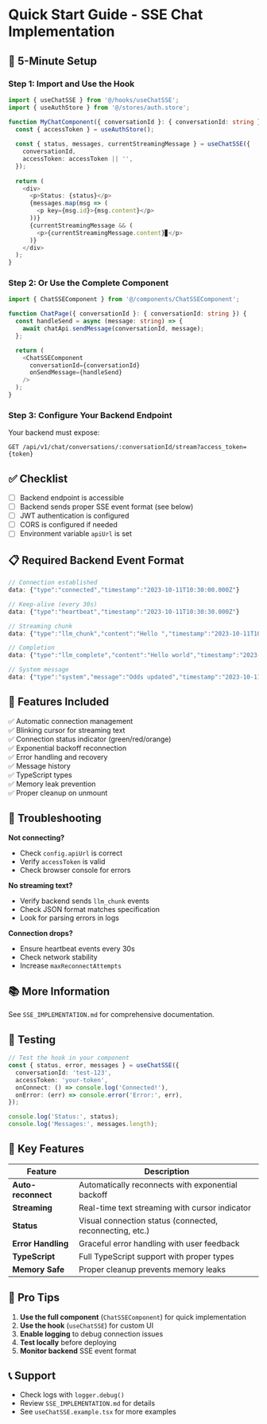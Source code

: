 # Quick Start Guide - SSE Chat Implementation

## 🚀 5-Minute Setup

### Step 1: Import and Use the Hook

```typescript
import { useChatSSE } from '@/hooks/useChatSSE';
import { useAuthStore } from '@/stores/auth.store';

function MyChatComponent({ conversationId }: { conversationId: string }) {
  const { accessToken } = useAuthStore();
  
  const { status, messages, currentStreamingMessage } = useChatSSE({
    conversationId,
    accessToken: accessToken || '',
  });
  
  return (
    <div>
      <p>Status: {status}</p>
      {messages.map(msg => (
        <p key={msg.id}>{msg.content}</p>
      ))}
      {currentStreamingMessage && (
        <p>{currentStreamingMessage.content}▊</p>
      )}
    </div>
  );
}
```

### Step 2: Or Use the Complete Component

```typescript
import { ChatSSEComponent } from '@/components/ChatSSEComponent';

function ChatPage({ conversationId }: { conversationId: string }) {
  const handleSend = async (message: string) => {
    await chatApi.sendMessage(conversationId, message);
  };

  return (
    <ChatSSEComponent
      conversationId={conversationId}
      onSendMessage={handleSend}
    />
  );
}
```

### Step 3: Configure Your Backend Endpoint

Your backend must expose:
```
GET /api/v1/chat/conversations/:conversationId/stream?access_token={token}
```

## ✅ Checklist

- [ ] Backend endpoint is accessible
- [ ] Backend sends proper SSE event format (see below)
- [ ] JWT authentication is configured
- [ ] CORS is configured if needed
- [ ] Environment variable `apiUrl` is set

## 📋 Required Backend Event Format

```typescript
// Connection established
data: {"type":"connected","timestamp":"2023-10-11T10:30:00.000Z"}

// Keep-alive (every 30s)
data: {"type":"heartbeat","timestamp":"2023-10-11T10:30:30.000Z"}

// Streaming chunk
data: {"type":"llm_chunk","content":"Hello ","timestamp":"2023-10-11T10:30:31.000Z"}

// Completion
data: {"type":"llm_complete","content":"Hello world","timestamp":"2023-10-11T10:30:35.000Z"}

// System message
data: {"type":"system","message":"Odds updated","timestamp":"2023-10-11T10:31:00.000Z"}
```

## 🎨 Features Included

✅ Automatic connection management  
✅ Blinking cursor for streaming text  
✅ Connection status indicator (green/red/orange)  
✅ Exponential backoff reconnection  
✅ Error handling and recovery  
✅ Message history  
✅ TypeScript types  
✅ Memory leak prevention  
✅ Proper cleanup on unmount  

## 🐛 Troubleshooting

**Not connecting?**
- Check `config.apiUrl` is correct
- Verify `accessToken` is valid
- Check browser console for errors

**No streaming text?**
- Verify backend sends `llm_chunk` events
- Check JSON format matches specification
- Look for parsing errors in logs

**Connection drops?**
- Ensure heartbeat events every 30s
- Check network stability
- Increase `maxReconnectAttempts`

## 📚 More Information

See `SSE_IMPLEMENTATION.md` for comprehensive documentation.

## 🎯 Testing

```typescript
// Test the hook in your component
const { status, error, messages } = useChatSSE({
  conversationId: 'test-123',
  accessToken: 'your-token',
  onConnect: () => console.log('Connected!'),
  onError: (err) => console.error('Error:', err),
});

console.log('Status:', status);
console.log('Messages:', messages.length);
```

## 🔑 Key Features

| Feature | Description |
|---------|-------------|
| **Auto-reconnect** | Automatically reconnects with exponential backoff |
| **Streaming** | Real-time text streaming with cursor indicator |
| **Status** | Visual connection status (connected, reconnecting, etc.) |
| **Error Handling** | Graceful error handling with user feedback |
| **TypeScript** | Full TypeScript support with proper types |
| **Memory Safe** | Proper cleanup prevents memory leaks |

## 🌟 Pro Tips

1. **Use the full component** (`ChatSSEComponent`) for quick implementation
2. **Use the hook** (`useChatSSE`) for custom UI
3. **Enable logging** to debug connection issues
4. **Test locally** before deploying
5. **Monitor backend** SSE event format

## 📞 Support

- Check logs with `logger.debug()`
- Review `SSE_IMPLEMENTATION.md` for details
- See `useChatSSE.example.tsx` for more examples

